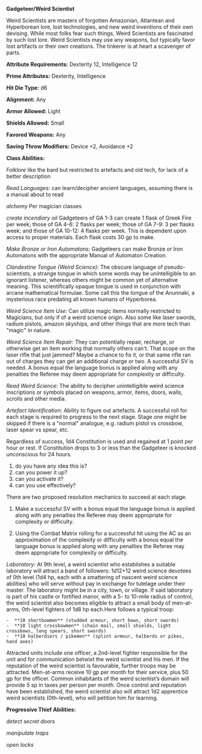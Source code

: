 **Gadgeteer/Weird Scientist**

Weird Scientists are masters of forgotten Amazonian, Atlantean and Hyperborean lore, lost technologies, and new weird inventions of their own devising. While most folks fear such things, Weird Scientists are fascinated by such lost lore. Weird Scientists may use any weapons, but typically favor lost artifacts or their own creations. The tinkerer is at heart a scavenger of parts.

**Attribute Requirements:** Dexterity 12, Intelligence 12

**Prime Attributes:** Dexterity, Intelligence

**Hit Die Type:** d6

**Alignment:** Any

**Armor Allowed:** Light

**Shields Allowed:** Small

**Favored Weapons:** Any

**Saving Throw Modifiers:** Device +2, Avoidance +2

**Class Abilities:**

*Folklore* like the bard but restricted to artefacts and old tech, for lack of a better description


*Read Languages:* can learn/decipher ancient languages, assuming there is a manual about to read

*alchemy* Per magician classes

*create incendiary oil* Gadgeteers of GA 1-3 can create 1 flask of Greek Fire per week; those of GA 4-6: 2 flasks per week; those of GA 7-9: 3 per flasks week; and those of GA 10-12: 4 flasks per week. This is dependent upon access to proper materials. Each flask costs 30 gp to make.

*Make Bronze or Iron Automatons:* Gadgeteers can make Bronze or Iron Automatons with the appropriate Manual of Automaton Creation.

*Clandestine Tongue (Weird Science):* The obscure language of pseudo-scientists, a strange tongue in which some words may be unintelligible to an ignorant listener, whereas others might be common yet of alternative meaning. This scientifically opaque tongue is used in conjunction with arcane mathematical formulae. Some call this the tongue of the Anunnaki, a mysterious race predating all known humans of Hyperborea.

*Weird Science Item Use:* Can utilize magic items normally restricted to Magicians, but only if of a weird science origin. Also some like laser swords, radium pistols, amazon skyships, and other things that are more tech than "magic" in nature.

*Weird Science Item Repair:* They can potentially repair, recharge, or otherwise get an item working that normally others can't. That scope on the laser rifle that just jammed? Maybe a chance to fix it, or that same rifle ran out of charges they can get an additional charge or two. A successful SV is needed. A bonus equal the language bonus is applied along with any penalties the Referee may deem appropriate for complexity or difficulty.

*Read Weird Science:* The ability to decipher unintelligible weird science inscriptions or symbols placed on weapons, armor, items, doors, walls, scrolls and other media.

*Artefact Identification:* Ability to figure out artefacts. A successful roll for each stage is required to progress to the next stage. Stage one might be skipped if there is a "normal" analogue, e.g. radium pistol vs crossbow, laser spear vs spear, etc.

Regardless of success, 1d4 Constitution is used and regained at 1 point per hour or rest. If Constitution drops to 3 or less than the Gadgeteer is knocked unconscious for 24 hours.

  1. do you have any idea this is?
  2. can you power it up?
  3. can you activate it?
  4. can you use effectively?

There are two proposed resolution mechanics to succeed at each stage.

1. Make a successful SV with a bonus equal the language bonus is applied along with any penalties the Referee may deem appropriate for complexity or difficulty.

2. Using the Combat Matrix rolling for a successful hit using the AC as an approximation of the complexity or difficulty with a bonus equal the language bonus is applied along with any penalties the Referee may deem appropriate for complexity or difficulty.


*Laboratory:* At 9th level, a weird scientist who establishes a suitable laboratory will attract a band of followers: 1d12+12 weird science devotees of 0th level (1d4 hp, each with a smattering of nascent weird science abilities) who will serve without pay in exchange for tutelage under their master. The laboratory might be in a city, town, or village. If said laboratory is part of his castle or fortified manor, with a 5- to 10-mile radius of control, the weird scientist also becomes eligible to attract a small body of men-at-arms, 0th-level fighters of 1d8 hp each.Here follows a typical troop:


    -  **10 shortbowmen** (studded armour, short bows, short swords)
    -  **10 light crossbowmen** (chain mail, small shields, light crossbows, long spears, short swords)
    -  **10 halberdiers / pikemen** (splint armour, halberds or pikes, hand axes)


Attracted units include one officer, a 2nd-level fighter responsible for the unit and for communication betwixt the weird scientist and his men. If the reputation of the weird scientist is favourable, further troops may be attracted. Men-at-arms receive 10 gp per month for their service, plus 50 gp for the officer. Common inhabitants of the weird scientist’s domain will provide 5 sp in taxes per person per month. Once control and reputation have been established, the weird scientist also will attract 1d2 apprentice weird scientists (0th-level), who will petition him for learning.

**Progressive Thief Abilities:**

*detect secret doors*

*manipulate traps*

*open locks*
